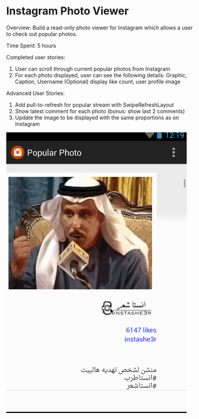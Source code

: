 <h1>Instagram Photo Viewer</h1>

Overview: Build a read-only photo viewer for Instagram which allows a user to check out popular photos.

Time Spent: 5 hours 

Completed user stories:

1. User can scroll through current popular photos from Instagram
2. For each photo displayed, user can see the following details:
Graphic, Caption, Username
(Optional) display like count, user profile image 

Advanced User Stories:

1. Add pull-to-refresh for popular stream with SwipeRefreshLayout
2. Show latest comment for each photo (bonus: show last 2 comments)
3. Update the image to be displayed with the same proportions as on Instagram

![Alt text](https://github.com/cassiomo/MyInstagram/blob/master/popular.gif "popular.gif")
